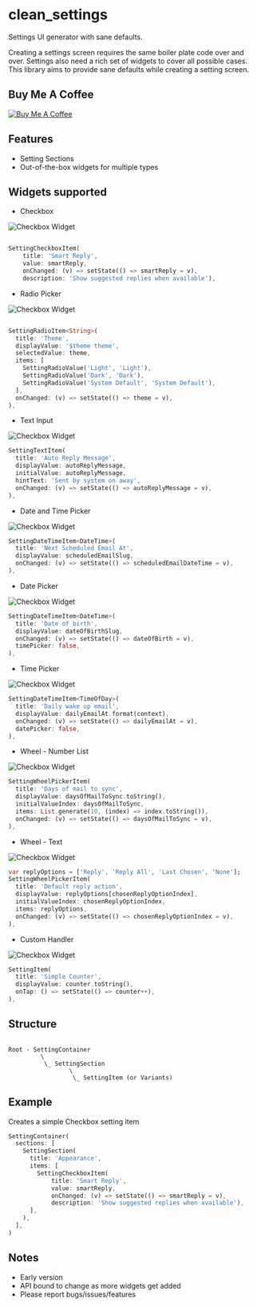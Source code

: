 # clean_settings

Settings UI generator with sane defaults.

Creating a settings screen requires the same boiler plate code over and over. Settings also need a rich set of widgets to cover all possible cases. This library aims to provide sane defaults while creating a setting screen.

## Buy Me A Coffee

[![Buy Me A Coffee](https://bmc-cdn.nyc3.digitaloceanspaces.com/BMC-button-images/custom_images/orange_img.png "Buy Me A Coffee")](https://www.buymeacoffee.com/arif "Buy Me A Coffee")

## Features

* Setting Sections
* Out-of-the-box widgets for multiple types

## Widgets supported

* Checkbox


![Checkbox Widget](https://raw.githubusercontent.com/grouped/clean_settings/master/demo/checkbox-item.gif)

```dart

SettingCheckboxItem(
    title: 'Smart Reply',
    value: smartReply,
    onChanged: (v) => setState(() => smartReply = v),
    description: 'Show suggested replies when available'),
```

* Radio Picker


![Checkbox Widget](https://raw.githubusercontent.com/grouped/clean_settings/master/demo/radio-item.gif)

```dart

SettingRadioItem<String>(
  title: 'Theme',
  displayValue: '$theme theme',
  selectedValue: theme,
  items: [
    SettingRadioValue('Light', 'Light'),
    SettingRadioValue('Dark', 'Dark'),
    SettingRadioValue('System Default', 'System Default'),
  ],
  onChanged: (v) => setState(() => theme = v),
),

```

* Text Input


![Checkbox Widget](https://raw.githubusercontent.com/grouped/clean_settings/master/demo/text-item.gif)

```dart
SettingTextItem(
  title: 'Auto Reply Message',
  displayValue: autoReplyMessage,
  initialValue: autoReplyMessage,
  hintText: 'Sent by system on away',
  onChanged: (v) => setState(() => autoReplyMessage = v),
),

```

* Date and Time Picker


![Checkbox Widget](https://raw.githubusercontent.com/grouped/clean_settings/master/demo/datetime-item.gif)

```dart
SettingDateTimeItem<DateTime>(
  title: 'Next Scheduled Email At',
  displayValue: scheduledEmailSlug,
  onChanged: (v) => setState(() => scheduledEmailDateTime = v),
),
```


* Date Picker


![Checkbox Widget](https://raw.githubusercontent.com/grouped/clean_settings/master/demo/date-item.gif)

```dart
SettingDateTimeItem<DateTime>(
  title: 'Date of birth',
  displayValue: dateOfBirthSlug,
  onChanged: (v) => setState(() => dateOfBirth = v),
  timePicker: false,
),
```

* Time Picker


![Checkbox Widget](https://raw.githubusercontent.com/grouped/clean_settings/master/demo/time-item.gif)

```dart
SettingDateTimeItem<TimeOfDay>(
  title: 'Daily wake up email',
  displayValue: dailyEmailAt.format(context),
  onChanged: (v) => setState(() => dailyEmailAt = v),
  datePicker: false,
),
```


* Wheel - Number List


![Checkbox Widget](https://raw.githubusercontent.com/grouped/clean_settings/master/demo/wheel-number-item.gif)

```dart
SettingWheelPickerItem(
  title: 'Days of mail to sync',
  displayValue: daysOfMailToSync.toString(),
  initialValueIndex: daysOfMailToSync,
  items: List.generate(10, (index) => index.toString()),
  onChanged: (v) => setState(() => daysOfMailToSync = v),
),
```


* Wheel - Text


![Checkbox Widget](https://raw.githubusercontent.com/grouped/clean_settings/master/demo/wheel-text-item.gif)

```dart
var replyOptions = ['Reply', 'Reply All', 'Last Chosen', 'None'];
SettingWheelPickerItem(
  title: 'Default reply action',
  displayValue: replyOptions[chosenReplyOptionIndex],
  initialValueIndex: chosenReplyOptionIndex,
  items: replyOptions,
  onChanged: (v) => setState(() => chosenReplyOptionIndex = v),
),

```


* Custom Handler


![Checkbox Widget](https://raw.githubusercontent.com/grouped/clean_settings/master/demo/custom-handler-item.gif)

```dart
SettingItem(
  title: 'Simple Counter',
  displayValue: counter.toString(),
  onTap: () => setState(() => counter++),
),
```

## Structure

```

Root - SettingContainer
         \
          \_ SettingSection
                 \
                  \_ SettingItem (or Variants) 

```

## Example

Creates a simple Checkbox setting item

```dart
SettingContainer(
  sections: [
    SettingSection(
      title: 'Appearance',
      items: [
        SettingCheckboxItem(
            title: 'Smart Reply',
            value: smartReply,
            onChanged: (v) => setState(() => smartReply = v),
            description: 'Show suggested replies when available'),
      ],
    ),
  ],
)
```

## Notes

* Early version
* API bound to change as more widgets get added
* Please report bugs/issues/features

